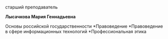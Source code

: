старший преподаватель



**Лысачкова Мария Геннадьевна**

Основы российской государственности
	*Правоведение
	*Правоведение в сфере информационных технологий
	*Профессиональная этика
